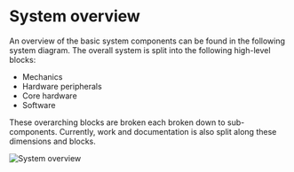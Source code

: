 # System overview

An overview of the basic system components can be found in the following system diagram.
The overall system is split into the following high-level blocks:

- Mechanics
- Hardware peripherals
- Core hardware
- Software

These overarching blocks are broken each broken down to sub-components.
Currently, work and documentation is also split along these dimensions and blocks.

![System overview](../assets/docs/assets/system_architecture_v100.svg?raw=true)